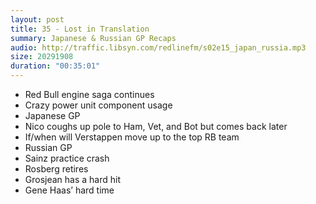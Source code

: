 ```yaml
---
layout: post
title: 35 - Lost in Translation
summary: Japanese & Russian GP Recaps
audio: http://traffic.libsyn.com/redlinefm/s02e15_japan_russia.mp3
size: 20291908
duration: "00:35:01"
---
```


* Red Bull engine saga continues
* Crazy power unit component usage
* Japanese GP
 * Nico coughs up pole to Ham, Vet, and Bot but comes back later
 * If/when will Verstappen move up to the top RB team
* Russian GP
 * Sainz practice crash
 * Rosberg retires
 * Grosjean has a hard hit
* Gene Haas’ hard time


<!-- more -->

<audio src="http://traffic.libsyn.com/redlinefm/s02e15_japan_russia.mp3" preload="none" />

[Download MP3](http://traffic.libsyn.com/redlinefm/s02e15_japan_russia.mp3)

